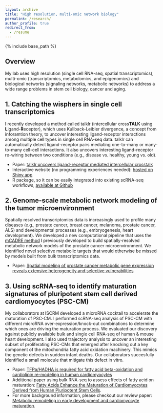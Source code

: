 ```yaml
---
layout: archive
title: "High resolution, multi-omic network biology"
permalink: /research/
author_profile: true
redirect_from:
  - /resume
---
```


{% include base_path %}

## Overview
My lab uses high resolution (single cell RNA-seq, spatial transcriptomics), multi-omic (transcriptomics, metabolomics, and epigenomics) and biological networks (signaling networks, metabolic networks) to address a wide range problems in stem cell biology, cancer and aging.  

## 1. Catching the wisphers in single cell transcriptomics   
I recently developed a method called talklr (intercellular cross**TALK** using **L**igand-**R**eceptor), which uses Kullback-Leibler divergence, a concept from inforamtion theory, to uncover interesting ligand-receptor interactions among multiple cell types in single cell RNA-seq data. talklr can automatically detect ligand-receptor pairs mediating one-to-many or many-to-many cell-cell interactions. It also uncovers interesting ligand-receptor re-wiring between two conditions (e.g., disease vs. healthy, young vs. old).  
* Paper: [talklr uncovers ligand-receptor mediated intercellular crosstalk](https://www.biorxiv.org/content/10.1101/2020.02.01.930602v2)
* Interactive website (no programming experiences needed): [hosted on Shiny app](https://yuliangwang.shinyapps.io/talklr/)
* R package, so it can be easily integrated into existing scRNA-seq workflows, [available at Github](https://github.com/yuliangwang/talklr/)  

## 2. Genome-scale metabolic network modeling of the tumor microenvironment   
Spatially resolved transcriptomics data is increasingly used to profile many diseases (e.g., prostate cancer, breast cancer, melanoma, prostate cancer, ALS) and developmental processes (e.g., embryogenesis, heart development). We developed a new computational pipeline that uses the [mCADRE method](https://bmcsystbiol.biomedcentral.com/articles/10.1186/1752-0509-6-153) I previously developed to build spatially-resolved metabolic network models of the prostate cancer microenvironment. We identified novel selective metabolic targets that would otherwise be missed by models built from bulk transcriptomics data. 
* Paper: [Spatial modeling of prostate cancer metabolic gene expression reveals extensive heterogeneity and selective vulnerabilities](https://www.nature.com/articles/s41598-020-60384-w) 

## 3. Using scRNA-seq to identify maturation signatures of pluripotent stem cell derived cardiomyocytes (PSC-CM)
My collaborators at ISCRM developed a microRNA cocktail to accelerate the maturation of PSC-CM. I performed scRNA-seq analysis of PSC-CM with different microRNA over-expression/knock-out combinations to determine which ones are driving the maturation process. We evaluated our discovery against publicly available bulk and single cell RNA-seq of human & mouse heart development. I also used trajectory analysis to uncover an interesting subset of proliferating PSC-CMs that emerged after knocking out a key component of the mitochondria fatty acid oxidation machinery. This mimics the genetic defects in sudden infant deaths. Our collaborators succesfully identified a small molecule that mitigate this defect in vitro. 
* Paper: [TFPa/HADHA is required for fatty acid beta-oxidation and cardiolipin re-modeling in human cardiomyocytes](https://www.ncbi.nlm.nih.gov/pmc/articles/PMC6789043/)
* Additional paper using bulk RNA-seq to assess effects of fatty acid on maturation: [Fatty Acids Enhance the Maturation of Cardiomyocytes Derived from Human Pluripotent Stem Cells](https://www.sciencedirect.com/science/article/pii/S2213671119303078). 
* For more background information, please checkout our review paper: [Metabolic remodeling in early development and cardiomyocyte maturation](https://www.sciencedirect.com/science/article/pii/S1084952116300489).




